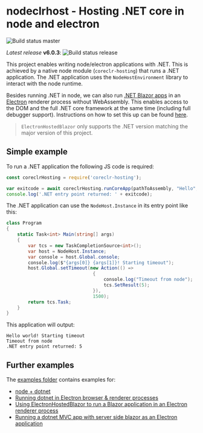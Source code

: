 # nodeclrhost - Hosting .NET core in node and electron

![Build status master](https://github.com/sanosdole/nodeclrhost/actions/workflows/build.yml/badge.svg)

_Latest release_ __v6.0.3__: ![Build status release](https://github.com/sanosdole/nodeclrhost/actions/workflows/release.yml/badge.svg)

This project enables writing node/electron applications with .NET.
This is achieved by a native node module (`coreclr-hosting`) that runs a .NET application.
The .NET application uses the `NodeHostEnvironment` library to interact with the node runtime.

Besides running .NET in node, we can also run [.NET Blazor apps](https://dotnet.microsoft.com/apps/aspnet/web-apps/blazor) in an [Electron](https://electronjs.org/) renderer process without WebAssembly.
This enables access to the DOM and the full .NET core framework at the same time (including full debugger support).
Instructions on how to set this up can be found [here](docs/electron-blazor-setup.md).

> `ElectronHostedBlazor` only supports the .NET version matching the major version of this project.

## Simple example

To run a .NET application the following JS code is required:

```js
const coreclrHosting = require('coreclr-hosting');

var exitcode = await coreclrHosting.runCoreApp(pathToAssembly, "Hello", "world");
console.log('.NET entry point returned: ' + exitcode);
```

The .NET application can use the `NodeHost.Instance` in its entry point like this:

```cs
class Program
{
    static Task<int> Main(string[] args)
    {
        var tcs = new TaskCompletionSource<int>();
        var host = NodeHost.Instance;
        var console = host.Global.console;
        console.log($"{args[0]} {args[1]}! Starting timeout");
        host.Global.setTimeout(new Action(() =>
                                {
                                    console.log("Timeout from node");
                                    tcs.SetResult(5);
                                }),
                                1500);
        return tcs.Task;
    }
}
```

This application will output:

```console
Hello world! Starting timeout
Timeout from node
.NET entry point returned: 5
```

## Further examples

The [examples folder](examples) contains examples for:

- [node + dotnet](examples/sample)
- [Running dotnet in Electron browser & renderer processes](examples/electron-sample)
- [Using ElectronHostedBlazor to run a Blazor application in an Electron renderer process](examples/electron-blazor)
- [Running a dotnet MVC app with server side blazor as an Electron application](examples/electron-mvc)